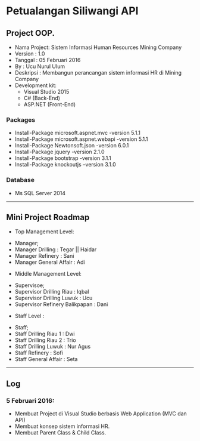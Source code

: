 # Petualangan Siliwangi API

## Project OOP.

* Nama Project: Sistem Informasi Human Resources Mining Company
* Version : 1.0
* Tanggal	: 05 Februari 2016
* By		: Ucu Nurul Ulum
* Deskripsi	: Membangun perancangan sistem informasi HR di Mining Company
* Development kit:
  - Visual Studio 2015
  - C# (Back-End)
  - ASP.NET (Front-End)

### Packages

* Install-Package microsoft.aspnet.mvc -version 5.1.1
* Install-Package microsoft.aspnet.webapi -version 5.1.1
* Install-Package Newtonsoft.json -version 6.0.1
* Install-Package jquery -version 2.1.0
* Install-Package bootstrap -version 3.1.1
* Install-Package knockoutjs –version 3.1.0

### Database

* Ms SQL Server 2014

*  *  *  *  *  *  *  *  *  *  *  *  *  *  *  *  *  *  *  *

## Mini Project Roadmap

* Top Management Level:
- Manager;
- Manager Drilling 		 : Tegar || Haidar
- Manager Refinery 		 : Sani
- Manager General Affair : Adi

* Middle Management Level:
- Supervisoe;
- Supervisor Drilling Riau  		: Iqbal
- Supervisor Drilling Luwuk 		: Ucu
- Supervisor Refinery Balikpapan	: Dani

* Staff Level :
- Staff;
- Staff Drilling Riau 1 : Dwi
- Staff Drilling Riau 2 : Trio
- Staff Drilling Luwuk	: Nur Agus
- Staff Refinery 		: Sofi
- Staff General Affair	: Seta

*  *  *  *  *  *  *  *  *  *  *  *  *  *  *  *  *  *  *  *

## Log

### 5 Februari 2016:

- Membuat Project di Visual Studio berbasis Web Application (MVC dan API)
- Membuat konsep sistem informasi HR.
- Membuat Parent Class & Child Class.
